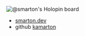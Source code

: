 ![@smarton's Holopin board](https://holopin.me/smarton)

- [smarton.dev](https://smarton.dev)
- github [kamarton](https://github.com/kamarton)
